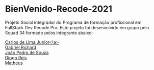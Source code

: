 # BienVenido-Recode-2021

Projeto Social integrador do Programa de formação profissional em FullStack Dev Recode Pro.
Este projeto foi desenvolvido em grupo pelo Squad 34 formado pelos integrante abaixo:

<a href="https://github.com/CJBiohacker">Carlos de Lima Junior<\a><br>
Gabriel Richard <br>
João Pedro de Souza <br>
Diogo Reis <br>
Matheus
